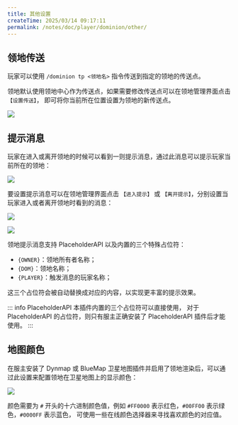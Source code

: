 ```yaml
---
title: 其他设置
createTime: 2025/03/14 09:17:11
permalink: /notes/doc/player/dominion/other/
---
```


## 领地传送

玩家可以使用 `/dominion tp <领地名>` 指令传送到指定的领地的传送点。

领地默认使用领地中心作为传送点，如果需要修改传送点可以在领地管理界面点击 `【设置传送】`，
即可将你当前所在位置设置为领地的新传送点。

![](/player/dominion/other/1.png)

## 提示消息

玩家在进入或离开领地的时候可以看到一则提示消息，通过此消息可以提示玩家当前所在的领地：

![](/player/dominion/other/2.png)

要设置提示消息可以在领地管理界面点击 `【进入提示】` 或 `【离开提示】`，分别设置当玩家进入或者离开领地时看到的消息：

![](/player/dominion/other/3.png)

![](/player/dominion/other/4.png)

领地提示消息支持 PlaceholderAPI 以及内置的三个特殊占位符：

- `{OWNER}`：领地所有者名称；
- `{DOM}`：领地名称；
- `{PLAYER}`：触发消息的玩家名称；

这三个占位符会被自动替换成对应的内容，以实现更丰富的提示效果。

::: info PlaceholderAPI
本插件内置的三个占位符可以直接使用，
对于 PlaceholderAPI 的占位符，则只有服主正确安装了 PlaceholderAPI 插件后才能使用。
:::

## 地图颜色

在服主安装了 Dynmap 或 BlueMap 卫星地图插件并启用了领地渲染后，可以通过此设置来配置领地在卫星地图上的显示颜色：

![](/player/dominion/other/5.png)

颜色需要为 `#` 开头的十六进制颜色值，例如 `#FF0000` 表示红色，`#00FF00` 表示绿色，`#0000FF` 表示蓝色，
可使用一些在线颜色选择器来寻找喜欢颜色的对应值。

